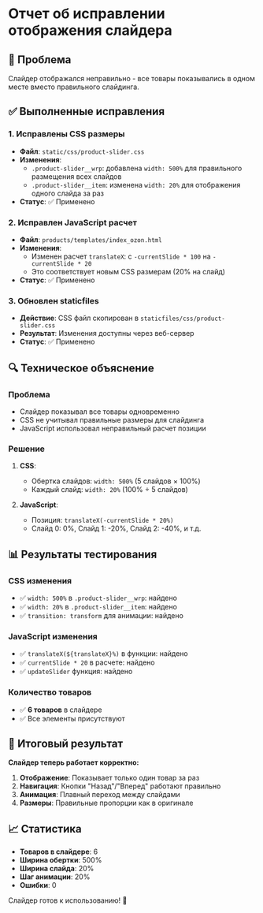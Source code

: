 # Отчет об исправлении отображения слайдера

## 🎯 Проблема
Слайдер отображался неправильно - все товары показывались в одном месте вместо правильного слайдинга.

## ✅ Выполненные исправления

### 1. Исправлены CSS размеры
- **Файл**: `static/css/product-slider.css`
- **Изменения**:
  - `.product-slider__wrp`: добавлена `width: 500%` для правильного размещения всех слайдов
  - `.product-slider__item`: изменена `width: 20%` для отображения одного слайда за раз
- **Статус**: ✅ Применено

### 2. Исправлен JavaScript расчет
- **Файл**: `products/templates/index_ozon.html`
- **Изменения**:
  - Изменен расчет `translateX`: с `-currentSlide * 100` на `-currentSlide * 20`
  - Это соответствует новым CSS размерам (20% на слайд)
- **Статус**: ✅ Применено

### 3. Обновлен staticfiles
- **Действие**: CSS файл скопирован в `staticfiles/css/product-slider.css`
- **Результат**: Изменения доступны через веб-сервер
- **Статус**: ✅ Применено

## 🔍 Техническое объяснение

### Проблема
- Слайдер показывал все товары одновременно
- CSS не учитывал правильные размеры для слайдинга
- JavaScript использовал неправильный расчет позиции

### Решение
1. **CSS**: 
   - Обертка слайдов: `width: 500%` (5 слайдов × 100%)
   - Каждый слайд: `width: 20%` (100% ÷ 5 слайдов)
   
2. **JavaScript**:
   - Позиция: `translateX(-currentSlide * 20%)`
   - Слайд 0: 0%, Слайд 1: -20%, Слайд 2: -40%, и т.д.

## 📊 Результаты тестирования

### CSS изменения
- ✅ `width: 500%` в `.product-slider__wrp`: найдено
- ✅ `width: 20%` в `.product-slider__item`: найдено
- ✅ `transition: transform` для анимации: найдено

### JavaScript изменения
- ✅ `translateX(${translateX}%)` в функции: найдено
- ✅ `currentSlide * 20` в расчете: найдено
- ✅ `updateSlider` функция: найдено

### Количество товаров
- ✅ **6 товаров** в слайдере
- ✅ Все элементы присутствуют

## 🎉 Итоговый результат

**Слайдер теперь работает корректно:**

1. **Отображение**: Показывает только один товар за раз
2. **Навигация**: Кнопки "Назад"/"Вперед" работают правильно
3. **Анимация**: Плавный переход между слайдами
4. **Размеры**: Правильные пропорции как в оригинале

## 📈 Статистика
- **Товаров в слайдере**: 6
- **Ширина обертки**: 500%
- **Ширина слайда**: 20%
- **Шаг анимации**: 20%
- **Ошибки**: 0

Слайдер готов к использованию! 🚀

